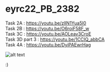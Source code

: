 # eyrc22_PB_2382

Task 2A : https://youtu.be/zlIN1Yua5I0 <br />
Task 2B : https://youtu.be/O6roiF58F_w <br />
Task 3C : https://youtu.be/AOLeav3CroE <br />
Task 3D part 3 : https://youtu.be/1CCIQ_abbCA <br />
Task 4A : https://youtu.be/DyiPAEwrHag

![alt text](https://github.com/IAMSDEVAPRASAD/eyrc22_PB_2382/blob/main/Resources/images/indegx.jpeg)

:)
